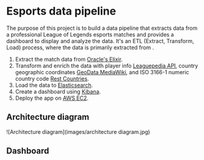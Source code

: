 # Esports data pipeline

The purpose of this project is to build a data pipeline that extracts data from a professional League of Legends esports matches and provides a dashboard to display and analyze the data. It's an ETL (Extract, Transform, Load) process, where the data is primarily extracted from .

1. Extract the match data from [Oracle's Elixir](https://oracleselixir.com/tools/downloads).
2. Transform and enrich the data with player info [Leaguepedia API](https://lol.fandom.com/wiki/Help:Leaguepedia_API), country geographic coordinates [GeoData MediaWiki](https://www.mediawiki.org/wiki/Extension:GeoData), and ISO 3166-1 numeric country code [Rest Countries](https://gitlab.com/amatos/rest-countries).
3. Load the data to [Elasticsearch](https://www.elastic.co/guide/en/elasticsearch/reference/current/index.html).
4. Create a dashboard using [Kibana](https://www.elastic.co/guide/en/kibana/master/index.html). 
5. Deploy the app on [AWS EC2](https://aws.amazon.com/ec2/).


## Architecture diagram

![Architecture diagram](images/architecture diagram.jpg)

## Dashboard

## 